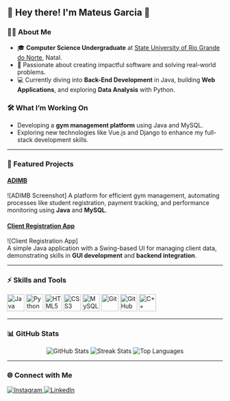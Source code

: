 ## 🌟 Hey there! I'm Mateus Garcia 🌟

### 👨‍💻 About Me
- 🎓 **Computer Science Undergraduate** at [State University of Rio Grande do Norte](https://portal.uern.br/), Natal.
- 🚀 Passionate about creating impactful software and solving real-world problems.
- 💻 Currently diving into **Back-End Development** in Java, building **Web Applications**, and exploring **Data Analysis** with Python.

### 🛠️ What I’m Working On
- Developing a **gym management platform** using Java and MySQL.
- Exploring new technologies like Vue.js and Django to enhance my full-stack development skills.

---

### 🌟 Featured Projects

#### [ADIMB](https://github.com/M2004GV/ADIMB)
![ADIMB Screenshot]
A platform for efficient gym management, automating processes like student registration, payment tracking, and performance monitoring using **Java** and **MySQL**.

#### [Client Registration App](https://github.com/M2004GV/cadastro_cliente)
![Client Registration App]  
A simple Java application with a Swing-based UI for managing client data, demonstrating skills in **GUI development** and **backend integration**.

---

### ⚡ Skills and Tools
<p align="left">
  <img src="https://cdn.jsdelivr.net/gh/devicons/devicon/icons/java/java-original.svg" alt="Java" width="40" />
  <img src="https://cdn.jsdelivr.net/gh/devicons/devicon/icons/python/python-original.svg" alt="Python" width="40" />
  <img src="https://cdn.jsdelivr.net/gh/devicons/devicon/icons/html5/html5-original.svg" alt="HTML5" width="40" />
  <img src="https://cdn.jsdelivr.net/gh/devicons/devicon/icons/css3/css3-original.svg" alt="CSS3" width="40" />
  <img src="https://cdn.jsdelivr.net/gh/devicons/devicon/icons/mysql/mysql-original.svg" alt="MySQL" width="40" />
  <img src="https://cdn.jsdelivr.net/gh/devicons/devicon/icons/git/git-original.svg" alt="Git" width="40" />
  <img src="https://cdn.jsdelivr.net/gh/devicons/devicon/icons/github/github-original.svg" alt="GitHub" width="40" />
  <img src="https://cdn.jsdelivr.net/gh/devicons/devicon/icons/cplusplus/cplusplus-line.svg" alt="C++" width="40" />
</p>

---

### 📊 GitHub Stats
<div align="center">
  <img src="https://github-readme-stats.vercel.app/api?username=M2004GV&theme=github_dark&hide_border=true&include_all_commits=false&count_private=true" alt="GitHub Stats" />
  <img src="https://github-readme-streak-stats.herokuapp.com/?user=M2004GV&theme=github_dark&hide_border=true" alt="Streak Stats" />
  <img src="https://github-readme-stats.vercel.app/api/top-langs/?username=M2004GV&hide_progress=true&theme=github_dark&hide_border=true&include_all_commits=false&count_private=true" alt="Top Languages" />
</div>

---

### 🌐 Connect with Me
<p>
  <a href="https://instagram.com/garciamateus285">
    <img src="https://img.shields.io/badge/Instagram-%23E4405F.svg?style=for-the-badge&logo=Instagram&logoColor=white" alt="Instagram" />
  </a>
  <a href="https://linkedin.com/in/mateusgarciadesenvolvedor">
    <img src="https://img.shields.io/badge/LinkedIn-%230077B5.svg?style=for-the-badge&logo=linkedin&logoColor=white" alt="LinkedIn" />
  </a>
</p>
